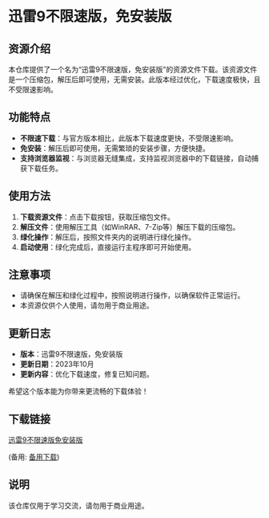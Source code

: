 # 迅雷9不限速版，免安装版

## 资源介绍

本仓库提供了一个名为“迅雷9不限速版，免安装版”的资源文件下载。该资源文件是一个压缩包，解压后即可使用，无需安装。此版本经过优化，下载速度极快，且不受限速影响。

## 功能特点

- **不限速下载**：与官方版本相比，此版本下载速度更快，不受限速影响。
- **免安装**：解压后即可使用，无需繁琐的安装步骤，方便快捷。
- **支持浏览器监视**：与浏览器无缝集成，支持监视浏览器中的下载链接，自动捕获下载任务。

## 使用方法

1. **下载资源文件**：点击下载按钮，获取压缩包文件。
2. **解压文件**：使用解压工具（如WinRAR、7-Zip等）解压下载的压缩包。
3. **绿化操作**：解压后，按照文件夹内的说明进行绿化操作。
4. **启动使用**：绿化完成后，直接运行主程序即可开始使用。

## 注意事项

- 请确保在解压和绿化过程中，按照说明进行操作，以确保软件正常运行。
- 本资源仅供个人使用，请勿用于商业用途。

## 更新日志

- **版本**：迅雷9不限速版，免安装版
- **更新日期**：2023年10月
- **更新内容**：优化下载速度，修复已知问题。

希望这个版本能为你带来更流畅的下载体验！

## 下载链接
[迅雷9不限速版免安装版]() 

(备用: [备用下载](https://pan.baidu.com/s/1vVponnfpp4KcxVjWvBcHmw?pwd=1234))

## 说明

该仓库仅用于学习交流，请勿用于商业用途。
